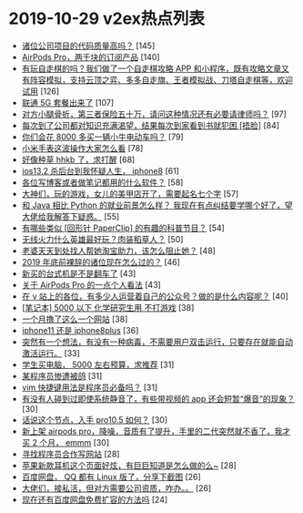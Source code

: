 # 2019-10-29 v2ex热点列表

+ [诸位公司项目的代码质量高吗？](https://www.v2ex.com/t/613867#reply145) [145]
+ [AirPods Pro，两千块的订阅产品](https://www.v2ex.com/t/613868#reply140) [140]
+ [有玩自走棋的吗？我们做了一个自走棋攻略 APP 和小程序，既有攻略文章又有阵容模拟，支持云顶之弈、多多自走旗、王者模拟战、刀塔自走棋等，欢迎试用](https://www.v2ex.com/t/613912#reply126) [126]
+ [联通 5G 套餐出来了](https://www.v2ex.com/t/613881#reply107) [107]
+ [对方小腿骨折，第三者保险五十万，请问这种情况还有必要请律师吗？](https://www.v2ex.com/t/613870#reply97) [97]
+ [每次到了公司都对知识充满渴望，结果每次到家看到书就犯困 [捂脸]](https://www.v2ex.com/t/613922#reply84) [84]
+ [你们会花 8000 多买一辆小牛电动车吗？](https://www.v2ex.com/t/614121#reply79) [79]
+ [小米手表这波操作大家怎么看](https://www.v2ex.com/t/613930#reply78) [78]
+ [好像种草 hhkb 了，求打醒](https://www.v2ex.com/t/614070#reply68) [68]
+ [ios13.2 杀后台到我怀疑人生， iphone8](https://www.v2ex.com/t/614060#reply61) [61]
+ [各位写博客或者做笔记都用的什么软件？](https://www.v2ex.com/t/613899#reply58) [58]
+ [大神们，玩的游戏，女儿的美甲店开了，需要起名七个字](https://www.v2ex.com/t/613895#reply57) [57]
+ [和 Java 相比 Python 的就业前景怎么样？ 我现在有点纠结要学哪个好了，望大佬给我解答下疑惑。](https://www.v2ex.com/t/614128#reply55) [55]
+ [有哪些类似 [回形针 PaperClip] 的有趣的科普节目？](https://www.v2ex.com/t/613896#reply54) [54]
+ [无线火力什么英雄最好玩？肉装稻草人？](https://www.v2ex.com/t/613985#reply50) [50]
+ [老婆天天到处找人帮她淘宝助力，该怎么阻止她？](https://www.v2ex.com/t/614105#reply48) [48]
+ [2019 年底前裸辞的诸位现在怎么过的？](https://www.v2ex.com/t/613992#reply46) [46]
+ [新买的台式机是不是翻车了](https://www.v2ex.com/t/613963#reply43) [43]
+ [关于 AirPods Pro 的一点个人看法](https://www.v2ex.com/t/614030#reply43) [43]
+ [在 v 站上的各位，有多少人运营着自己的公众号？做的是什么内容呢？](https://www.v2ex.com/t/613933#reply40) [40]
+ [[笔记本] 5000 以下 化学研究生用 不打游戏](https://www.v2ex.com/t/613892#reply38) [38]
+ [一个月撸了这么一个网站](https://www.v2ex.com/t/614104#reply38) [38]
+ [iphone11 还是 iphone8plus](https://www.v2ex.com/t/613865#reply36) [36]
+ [突然有一个想法，有没有一种病毒，不需要用户双击运行，只要存在就能自动激活运行。](https://www.v2ex.com/t/613949#reply33) [33]
+ [学生买电脑， 5000 左右预算，求推荐](https://www.v2ex.com/t/614018#reply31) [31]
+ [某程序员惨遭被鸽](https://www.v2ex.com/t/614022#reply31) [31]
+ [vim 快捷键用法是程序员必备吗？](https://www.v2ex.com/t/614130#reply31) [31]
+ [有没有人碰到过即使系统静音了，有些带视频的 app 还会短暂“爆音”的现象？](https://www.v2ex.com/t/613928#reply30) [30]
+ [话说这个节点，入手 pro10.5 如何？](https://www.v2ex.com/t/613967#reply30) [30]
+ [新上架 airpods pro，降噪，音质有了提升，手里的二代突然就不香了，我才买 2 个月， emmm](https://www.v2ex.com/t/613872#reply30) [30]
+ [寻找程序员合作写网站](https://www.v2ex.com/t/613995#reply28) [28]
+ [苹果新款耳机这个页面好炫，有巨巨知道是怎么做的么~](https://www.v2ex.com/t/614135#reply28) [28]
+ [百度网盘， QQ 都有 Linux 版了，分享下截图](https://www.v2ex.com/t/613984#reply26) [26]
+ [大佬们，接私活，但对方需要公司资质，咋办。。](https://www.v2ex.com/t/614117#reply26) [26]
+ [现在还有百度网盘免费扩容的方法吗](https://www.v2ex.com/t/613889#reply24) [24]
